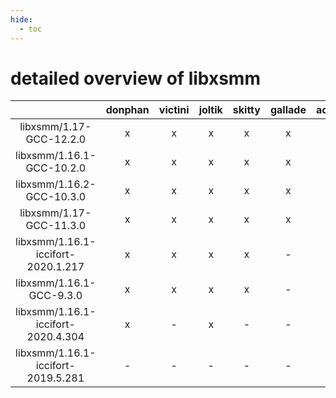```yaml
---
hide:
  - toc
---
```


detailed overview of libxsmm
============================

| |donphan|victini|joltik|skitty|gallade|accelgor|swalot|doduo|
| :---: | :---: | :---: | :---: | :---: | :---: | :---: | :---: | :---: |
|libxsmm/1.17-GCC-12.2.0|x|x|x|x|x|x|x|x|
|libxsmm/1.16.1-GCC-10.2.0|x|x|x|x|x|-|x|x|
|libxsmm/1.16.2-GCC-10.3.0|x|x|x|x|x|-|x|x|
|libxsmm/1.17-GCC-11.3.0|x|x|x|x|x|x|x|x|
|libxsmm/1.16.1-iccifort-2020.1.217|x|x|x|x|-|-|x|x|
|libxsmm/1.16.1-GCC-9.3.0|x|x|x|x|-|-|x|x|
|libxsmm/1.16.1-iccifort-2020.4.304|x|-|x|-|-|-|-|x|
|libxsmm/1.16.1-iccifort-2019.5.281|-|-|-|-|-|-|-|x|
